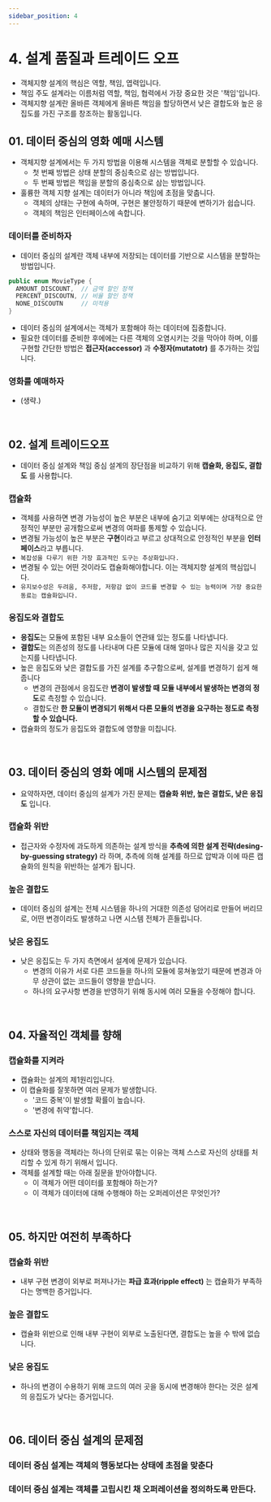 ```yaml
---
sidebar_position: 4
---
```


# 4. 설계 품질과 트레이드 오프

- 객체지향 설계의 핵심은 역할, 책임, 엽력입니다.
- 책임 주도 설계라는 이름처럼 역할, 책임, 협력에서 가장 중요한 것은 '책임'입니다.
- 객체지향 설계란 올바른 객체에게 올바른 책임을 할당하면서 낮은 결합도와 높은 응집도를 가진 구조를 창조하는 활동입니다.

## 01. 데이터 중심의 영화 예매 시스템

- 객체지향 설계에서는 두 가지 방법을 이용해 시스템을 객체로 분할할 수 있습니다.
  - 첫 번째 방법은 상태 분할의 중심축으로 삼는 방법입니다.
  - 두 번째 방법은 책임을 분할의 중심축으로 삼는 방법입니다.
- 훌륭한 객체 지향 설계는 데이터가 아니라 책임에 초점을 맞춥니다.
  - 객체의 상태는 구현에 속하며, 구현은 불안정하기 때문에 변하기가 쉽습니다.
  - 객체의 책임은 인터페이스에 속합니다.

### 데이터를 준비하자

- 데이터 중심의 설계란 객체 내부에 저장되는 데이터를 기반으로 시스템을 분할하는 방법입니다.

```java
public enum MovieType {
  AMOUNT_DISCOUNT,  // 금액 할인 정책
  PERCENT_DISCOUTN, // 비율 할인 정책
  NONE_DISCOUTN     // 미적용
}
```

- 데이터 중심의 설계에서는 객체가 포함해야 하는 데이터에 집중합니다.
- 필요한 데이터를 준비한 후에에는 다른 객체의 오염시키는 것을 막아야 하며, 이를 구현할 간단한 방법은 **접근자(accessor)** 과 **수정자(mutatotr)** 를 추가하는 것입니다.

### 영화를 예매하자

- (생략.)

<br/>

## 02. 설계 트레이드오프

- 데이터 중심 설계와 책임 중심 설계의 장단점을 비교하기 위해 **캡슐화, 응집도, 결합도** 를 사용합니다.

### 캡슐화

- 객체를 사용하면 변경 가능성이 높은 부분은 내부에 숨기고 외부에는 상대적으로 안정적인 부분만 공개함으로써 변경의 여파를 통제할 수 있습니다.
- 변경될 가능성이 높은 부분은 **구현**이라고 부르고 상대적으로 안정적인 부분을 **인터페이스**라고 부릅니다.
- `복잡성을 다루기 위한 가장 효과적인 도구는 추상화입니다.`
- 변경될 수 있는 어떤 것이라도 캡슐화해야합니다. 이는 객체지향 설계의 핵심입니다.
- `유지보수성은 두려움, 주저함, 저항감 없이 코드를 변경할 수 있는 능력이며 가장 중요한 동료는 캡슐화입니다.`

### 응집도와 결합도

- **응집도**는 모듈에 포함된 내부 요소들이 연관돼 있는 정도를 나타냅니다.
- **결합도**는 의존성의 정도를 나타내며 다른 모듈에 대해 얼마나 많은 지식을 갖고 있는지를 나타냅니다.
- 높은 응집도와 낮은 결합도를 가진 설계를 추구함으로써, 설계를 변경하기 쉽게 해줍니다
  - 변경의 관점에서 응집도란 **변경이 발생할 때 모듈 내부에서 발생하는 변경의 정도**로 측정할 수 있습니다.
  - 결합도란 **한 모듈이 변경되기 위해서 다른 모듈의 변경을 요구하는 정도로 측정할 수 있습니다.**
- 캡슐화의 정도가 응집도와 결합도에 영향을 미칩니다.

<br/>

## 03. 데이터 중심의 영화 예매 시스템의 문제점

- 요약하자면, 데이터 중심의 설계가 가진 문제는 **캡슐화 위반, 높은 결합도, 낮은 응집도** 입니다.

### 캡슐화 위반

- 접근자와 수정자에 과도하게 의존하는 설계 방식을 **추측에 의한 설계 전략(desing-by-guessing strategy)** 라 하며, 추측에 의해 설계를 하므로 압박과 이에 따른 캡슐화의 원칙을 위반하는 설계가 됩니다.

### 높은 결합도

- 데이터 중심의 설계는 전체 시스템을 하나의 거대한 의존성 덩어리로 만들어 버리므로, 어떤 변경이라도 발생하고 나면 시스템 전체가 흔들립니다.

### 낮은 응집도

- 낮은 응집도는 두 가지 측면에서 설계에 문제가 있습니다.
  - 변경의 이유가 서로 다른 코드들을 하나의 모듈에 뭉쳐놓았기 때문에 변경과 아무 상관이 없는 코드들이 영향을 받습니다.
  - 하나의 요구사항 변경을 반영하기 위해 동시에 여러 모듈을 수정해야 합니다.

<br/>

## 04. 자율적인 객체를 향해

### 캡슐화를 지켜라

- 캡슐화는 설계의 제1원리입니다.
- 이 캡슐화를 잘못하면 여러 문제가 발생합니다.
  - '코드 중복'이 발생할 확률이 높습니다.
  - '변경에 취약'합니다.

### 스스로 자신의 데이터를 책임지는 객체

- 상태와 행동을 객체라는 하나의 단위로 묶는 이유는 객체 스스로 자신의 상태를 처리할 수 있게 하기 위해서 입니다.
- 객체를 설계할 때는 아래 질문을 받아야합니다.
  - 이 객체가 어떤 데이터를 포함해야 하는가?
  - 이 객체가 데이터에 대해 수행해야 하는 오퍼레이션은 무엇인가?

<br/>

## 05. 하지만 여전히 부족하다

### 캡슐화 위반

- 내부 구현 변경이 외부로 퍼져나가는 **파급 효과(ripple effect)** 는 캡슐화가 부족하다는 명백한 증거입니다.

### 높은 결합도

- 캡슐화 위반으로 인해 내부 구현이 외부로 노출된다면, 결합도는 높을 수 밖에 없습니다.

### 낮은 응집도

- 하나의 변경이 수용하기 위해 코드의 여러 곳을 동시에 변경해야 한다는 것은 설계의 응집도가 낮다는 증거입니다.

<br/>

## 06. 데이터 중심 설계의 문제점

### 데이터 중심 설계는 객체의 행동보다는 상태에 초점을 맞춘다

### 데이터 중심 설계는 객체를 고립시킨 채 오퍼레이션을 정의하도록 만든다.